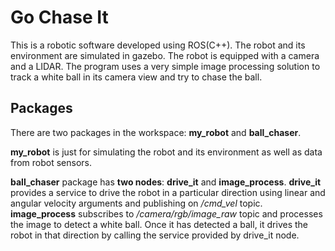 # Go Chase It
This is a robotic software developed using ROS(C++). The robot and its environment are simulated in gazebo. The robot is equipped with a camera and a LIDAR. The program uses a very simple image processing solution to track a white ball in its camera view and try to chase the ball. 
## Packages
There are two packages in the workspace: **my_robot** and **ball_chaser**.

**my_robot** is just for simulating the robot and its environment as well as data from robot sensors.

**ball_chaser** package has **two nodes**: **drive_it** and **image_process**. **drive_it** provides a service to drive the robot in a particular direction using linear and angular velocity arguments and publishing on */cmd_vel* topic. **image_process** subscribes to */camera/rgb/image_raw* topic and processes the image to detect a white ball. Once it has detected a ball, it drives the robot in that direction by calling the service provided by drive_it node.

